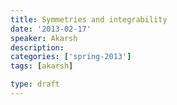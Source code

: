 ```yaml
---
title: Symmetries and integrability
date: '2013-02-17'
speaker: Akarsh 
description:
categories: ['spring-2013']
tags: [akarsh]

type: draft
---
```

